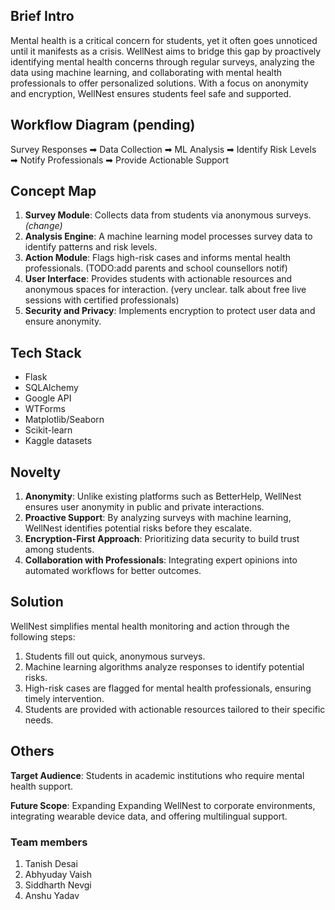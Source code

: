 ## Brief Intro
Mental health is a critical concern for students, yet it often goes unnoticed until it manifests as a crisis. WellNest aims to bridge this gap by proactively identifying mental health concerns through regular surveys, analyzing the data using machine learning, and collaborating with mental health professionals to offer personalized solutions. With a focus on anonymity and encryption, WellNest ensures students feel safe and supported.

## Workflow Diagram (pending)
Survey Responses ➡ Data Collection ➡ ML Analysis ➡ Identify Risk Levels ➡ Notify Professionals ➡ Provide Actionable Support

## Concept Map
<!-- Rephrase Survey module, destroy User Interface, rephrase User Interface(add general survey metrix and option to interact with counsellors) -->
1. **Survey Module**: Collects data from students via anonymous surveys. *(change)*
2. **Analysis Engine**: A machine learning model processes survey data to identify patterns and risk levels.
3. **Action Module**: Flags high-risk cases and informs mental health professionals. (TODO:add parents and school counsellors notif)
4. **User Interface**: Provides students with actionable resources and anonymous spaces for interaction. (very unclear. talk about free live sessions with certified professionals)
5. **Security and Privacy**: Implements encryption to protect user data and ensure anonymity.

## Tech Stack
<!-- add googapi calendar/meet/gmail, include kaggle datasets links later, possible add use of each tool  -->
- Flask
- SQLAlchemy
- Google API
- WTForms
- Matplotlib/Seaborn
- Scikit-learn
- Kaggle datasets 

## Novelty
<!-- add free sessions as a novelty -->
1. **Anonymity**: Unlike existing platforms such as BetterHelp, WellNest ensures user anonymity in public and private interactions.
2. **Proactive Support**: By analyzing surveys with machine learning, WellNest identifies potential risks before they escalate.
3. **Encryption-First Approach**: Prioritizing data security to build trust among students.
4. **Collaboration with Professionals**: Integrating expert opinions into automated workflows for better outcomes.


## Solution
WellNest simplifies mental health monitoring and action through the following steps:

1. Students fill out quick, anonymous surveys.
2. Machine learning algorithms analyze responses to identify potential risks.
3. High-risk cases are flagged for mental health professionals, ensuring timely intervention.
4. Students are provided with actionable resources tailored to their specific needs.

## Others
**Target Audience**: Students in academic institutions who require mental health support.

**Future Scope**: Expanding Expanding WellNest to corporate environments, integrating wearable device data, and offering multilingual support.


### Team members
1. Tanish Desai
2. Abhyuday Vaish
3. Siddharth Nevgi
4. Anshu Yadav
